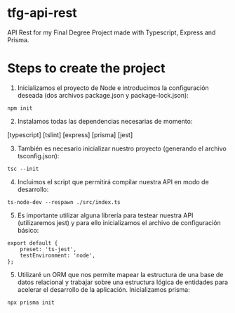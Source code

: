 # tfg-api-rest

API Rest for my Final Degree Project made with Typescript, Express and Prisma.

# Steps to create the project

1. Inicializamos el proyecto de Node e introducimos la configuración deseada (dos archivos package.json y package-lock.json):

```
npm init
```

2. Instalamos todas las dependencias necesarias de momento:

[typescript]
[tslint]
[express]
[prisma]
[jest]

3. También es necesario inicializar nuestro proyecto (generando el archivo tsconfig.json):

```
tsc --init
```

4. Incluimos el script que permitirá compilar nuestra API en modo de desarrollo:

```
ts-node-dev --respawn ./src/index.ts
```

5. Es importante utilizar alguna librería para testear nuestra API (utilizaremos jest) y para ello inicializamos el archivo de configuración básico:

```
export default {
    preset: 'ts-jest',
    testEnvironment: 'node',
};
```

5. Utilizaré un ORM que nos permite mapear la estructura de una base de datos relacional y trabajar sobre una estructura lógica de entidades para acelerar el desarrollo de la aplicación. Inicializamos prisma:

```
npx prisma init
```
